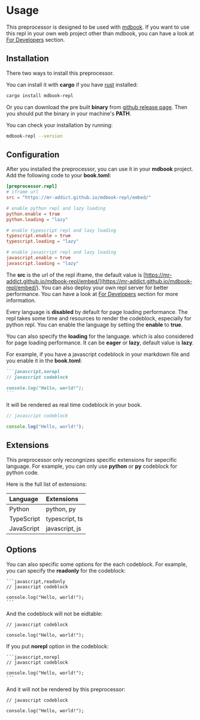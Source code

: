 # Usage

This preprocessor is designed to be used with [mdbook](https://rust-lang.github.io/mdBook). If you want to use this repl in your own web project other than mdbook, you can have a look at [For Developers](for-developers.md) section.

## Installation

There two ways to install this preprocessor.

You can install it with **cargo** if you have [rust](https://www.rust-lang.org) installed:

```sh
cargo install mdbook-repl
```

Or you can download the pre built **binary** from [github release page](https://github.com/MR-Addict/mdbook-repl/releases). Then you should put the binary in your machine's **PATH**.

You can check your installation by running:

```sh
mdbook-repl --version
```

## Configuration

After you installed the preprocessor, you can use it in your **mdbook** project. Add the following code to your **book.toml**:

```toml
[preprocessor.repl]
# iframe url
src = "https://mr-addict.github.io/mdbook-repl/embed/"

# enable python repl and lazy loading
python.enable = true
python.loading = "lazy"

# enable typescript repl and lazy loading
typescript.enable = true
typescript.loading = "lazy"

# enable javascript repl and lazy loading
javascript.enable = true
javascript.loading = "lazy"
```

The **src** is the url of the repl iframe, the default value is [https://mr-addict.github.io/mdbook-repl/embed/](https://mr-addict.github.io/mdbook-repl/embed/). You can also deploy your own repl server for better performance. You can have a look at [For Developers](for-developers.md) section for more information.

Every language is **disabled** by default for page loading performance. The repl takes some time and resources to render the codeblock, especially for python repl. You can enable the language by setting the **enable** to **true**.

You can also specify the **loading** for the language. which is also considered for page loading performance. It can be **eager** or **lazy**, default value is **lazy**.

For example, if you have a javascript codeblock in your markdown file and you enable it in the **book.toml**:

````markdown
```javascript,norepl
// javascript codeblock

console.log("Hello, world!");
```
````

It will be rendered as real time codeblock in your book.

```javascript
// javascript codeblock

console.log("Hello, world!");
```

## Extensions

This preprocessor only recongnizes specific extensions for sepecific language. For example, you can only use **python** or **py** codeblock for python code.

Here is the full list of extensions:

| Language   | Extensions     |
| :--------- | :------------- |
| Python     | python, py     |
| TypeScript | typescript, ts |
| JavaScript | javascript, js |

## Options

You can also specific some options for the each codeblock. For example, you can specify the **readonly** for the codeblock:

<pre><code class="language-markdown">&#96;&#96;&#96;javascript,readonly
// javascript codeblock

console.log("Hello, world!");
&#96;&#96;&#96;</code></pre>

And the codeblock will not be eidtable:

```javascript,readonly
// javascript codeblock

console.log("Hello, world!");
```

If you put **norepl** option in the codeblock:

<pre><code class="language-markdown">&#96;&#96;&#96;javascript,norepl
// javascript codeblock

console.log("Hello, world!");
&#96;&#96;&#96;</code></pre>

And it will not be rendered by this preprocessor:

```javascript,norepl
// javascript codeblock

console.log("Hello, world!");
```
